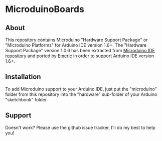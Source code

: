 # MicroduinoBoards

## About

This repository contains Microduino "Hardware Support Package" or "Microduino Platforms" for Arduino IDE version 1.6+.
The "Hardware Support Package" version 1.0.6 has been extracted from [Microduino IDE repository](https://github.com/wasdpkj/Microduino-IDE) and ported by [Emeric](https://github.com/emericg) in order to support Arduino IDE version 1.6+.

## Installation

To add Microduino support to your Arduino IDE, just put the "microduino" folder from this repository into the "hardware" sub-folder of your Arduino "sketchbook" folder.

## Support

Doesn't work? Please use the github issue tracker, I'll do my best to help you!
